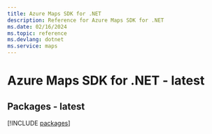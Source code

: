 ```yaml
---
title: Azure Maps SDK for .NET
description: Reference for Azure Maps SDK for .NET
ms.date: 02/16/2024
ms.topic: reference
ms.devlang: dotnet
ms.service: maps
---
```

# Azure Maps SDK for .NET - latest
## Packages - latest
[!INCLUDE [packages](maps-index.md)]